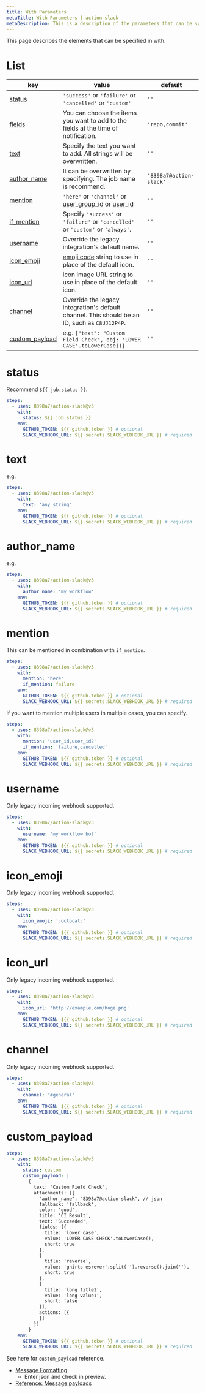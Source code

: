 ```yaml
---
title: With Parameters
metaTitle: With Parameters | action-slack
metaDescription: This is a description of the parameters that can be specified in action-slack.
---
```


This page describes the elements that can be specified in with.

# List

| key                                    | value                                                                                                                                                                                                | default                 |
| -------------------------------------- | ---------------------------------------------------------------------------------------------------------------------------------------------------------------------------------------------------- | ----------------------- |
| [status](/with#status)                 | `'success'` or `'failure'` or `'cancelled'` or `'custom'`                                                                                                                                            | `''`                    |
| [fields](/fields)                      | You can choose the items you want to add to the fields at the time of notification.                                                                                                                  | `'repo,commit'`         |
| [text](/with#text)                     | Specify the text you want to add. All strings will be overwritten.                                                                                                                                   | `''`                    |
| [author_name](/with#author_name)       | It can be overwritten by specifying. The job name is recommend.                                                                                                                                      | `'8398a7@action-slack'` |
| [mention](/with#mention)               | `'here'` or `'channel'` or [user_group_id](https://api.slack.com/reference/surfaces/formatting#mentioning-groups) or [user_id](https://api.slack.com/reference/surfaces/formatting#mentioning-users) | `''`                    |
| [if_mention](/with#mention)            | Specify `'success'` or `'failure'` or `'cancelled'` or `'custom'` or `'always'`.                                                                                                                     | `''`                    |
| [username](/with#username)             | Override the legacy integration's default name.                                                                                                                                                      | `''`                    |
| [icon_emoji](/with#icon_emoji)         | [emoji code](https://www.webfx.com/tools/emoji-cheat-sheet/) string to use in place of the default icon.                                                                                             | `''`                    |
| [icon_url](/with#icon_url)             | icon image URL string to use in place of the default icon.                                                                                                                                           | `''`                    |
| [channel](/with#channel)               | Override the legacy integration's default channel. This should be an ID, such as `C8UJ12P4P`.                                                                                                        | `''`                    |
| [custom_payload](/with#custom_payload) | e.g. `{"text": "Custom Field Check", obj: 'LOWER CASE'.toLowerCase()}`                                                                                                                               | `''`                    |

# status

Recommend `${{ job.status }}`.

```yaml
steps:
  - uses: 8398a7/action-slack@v3
    with:
      status: ${{ job.status }}
    env:
      GITHUB_TOKEN: ${{ github.token }} # optional
      SLACK_WEBHOOK_URL: ${{ secrets.SLACK_WEBHOOK_URL }} # required
```

# text

e.g.

```yaml
steps:
  - uses: 8398a7/action-slack@v3
    with:
      text: 'any string'
    env:
      GITHUB_TOKEN: ${{ github.token }} # optional
      SLACK_WEBHOOK_URL: ${{ secrets.SLACK_WEBHOOK_URL }} # required
```

# author_name

e.g.

```yaml
steps:
  - uses: 8398a7/action-slack@v3
    with:
      author_name: 'my workflow'
    env:
      GITHUB_TOKEN: ${{ github.token }} # optional
      SLACK_WEBHOOK_URL: ${{ secrets.SLACK_WEBHOOK_URL }} # required
```

# mention

This can be mentioned in combination with `if_mention`.

```yaml
steps:
  - uses: 8398a7/action-slack@v3
    with:
      mention: 'here'
      if_mention: failure
    env:
      GITHUB_TOKEN: ${{ github.token }} # optional
      SLACK_WEBHOOK_URL: ${{ secrets.SLACK_WEBHOOK_URL }} # required
```

If you want to mention multiple users in multiple cases, you can specify.

```yaml
steps:
  - uses: 8398a7/action-slack@v3
    with:
      mention: 'user_id,user_id2'
      if_mention: 'failure,cancelled'
    env:
      GITHUB_TOKEN: ${{ github.token }} # optional
      SLACK_WEBHOOK_URL: ${{ secrets.SLACK_WEBHOOK_URL }} # required
```

# username

Only legacy incoming webhook supported.

```yaml
steps:
  - uses: 8398a7/action-slack@v3
    with:
      username: 'my workflow bot'
    env:
      GITHUB_TOKEN: ${{ github.token }} # optional
      SLACK_WEBHOOK_URL: ${{ secrets.SLACK_WEBHOOK_URL }} # required
```

# icon_emoji

Only legacy incoming webhook supported.

```yaml
steps:
  - uses: 8398a7/action-slack@v3
    with:
      icon_emoji: ':octocat:'
    env:
      GITHUB_TOKEN: ${{ github.token }} # optional
      SLACK_WEBHOOK_URL: ${{ secrets.SLACK_WEBHOOK_URL }} # required
```

# icon_url

Only legacy incoming webhook supported.

```yaml
steps:
  - uses: 8398a7/action-slack@v3
    with:
      icon_url: 'http://example.com/hoge.png'
    env:
      GITHUB_TOKEN: ${{ github.token }} # optional
      SLACK_WEBHOOK_URL: ${{ secrets.SLACK_WEBHOOK_URL }} # required
```

# channel

Only legacy incoming webhook supported.

```yaml
steps:
  - uses: 8398a7/action-slack@v3
    with:
      channel: '#general'
    env:
      GITHUB_TOKEN: ${{ github.token }} # optional
      SLACK_WEBHOOK_URL: ${{ secrets.SLACK_WEBHOOK_URL }} # required
```

# custom_payload

```yaml
steps:
  - uses: 8398a7/action-slack@v3
    with:
      status: custom
      custom_payload: |
        {
          text: "Custom Field Check",
          attachments: [{
            "author_name": "8398a7@action-slack", // json
            fallback: 'fallback',
            color: 'good',
            title: 'CI Result',
            text: 'Succeeded',
            fields: [{
              title: 'lower case',
              value: 'LOWER CASE CHECK'.toLowerCase(),
              short: true
            },
            {
              title: 'reverse',
              value: 'gnirts esrever'.split('').reverse().join(''),
              short: true
            },
            {
              title: 'long title1',
              value: 'long value1',
              short: false
            }],
            actions: [{
            }]
          }]
        }
    env:
      GITHUB_TOKEN: ${{ github.token }} # optional
      SLACK_WEBHOOK_URL: ${{ secrets.SLACK_WEBHOOK_URL }} # required
```

See here for `custom_payload` reference.

- [Message Formatting](https://api.slack.com/docs/messages/builder)
  - Enter json and check in preview.
- [Reference: Message payloads](https://api.slack.com/reference/messaging/payload)
